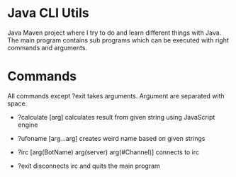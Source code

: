 # Java CLI Utils

Java Maven project where I try to do and learn different things with Java. The main program contains sub programs which can be executed with right commands and arguments.

# Commands

All commands except ?exit takes arguments. Argument are separated with space.

- ?calculate [arg] calculates result from given string using JavaScript engine

- ?ufoname [arg...arg] creates weird name based on given strings

- ?irc [arg(BotName) arg(server) arg(#Channel)] connects to irc

- ?exit disconnects irc and quits the main program
